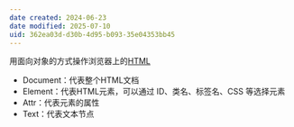 ```yaml
---
date created: 2024-06-23
date modified: 2025-07-10
uid: 362ea03d-d30b-4d95-b093-35e04353bb45
---
```


用面向对象的方式操作浏览器上的[HTML](HTML.md)

- Document：代表整个HTML文档
- Element：代表HTML元素，可以通过 ID、类名、标签名、CSS 等选择元素
- Attr：代表元素的属性
- Text：代表文本节点
